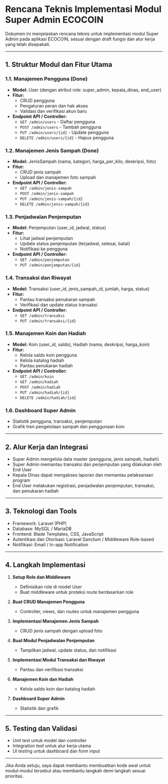 # Rencana Teknis Implementasi Modul Super Admin ECOCOIN

Dokumen ini menjelaskan rencana teknis untuk implementasi modul Super Admin pada aplikasi ECOCOIN, sesuai dengan draft fungsi dan alur kerja yang telah disepakati.

---

## 1. Struktur Modul dan Fitur Utama

### 1.1. Manajemen Pengguna (Done)
- **Model:** User (dengan atribut role: super_admin, kepala_dinas, end_user)
- **Fitur:**
  - CRUD pengguna
  - Pengaturan peran dan hak akses
  - Validasi dan verifikasi akun baru
- **Endpoint API / Controller:**
  - `GET /admin/users` - Daftar pengguna
  - `POST /admin/users` - Tambah pengguna
  - `PUT /admin/users/{id}` - Update pengguna
  - `DELETE /admin/users/{id}` - Hapus pengguna

### 1.2. Manajemen Jenis Sampah (Done)
- **Model:** JenisSampah (nama, kategori, harga_per_kilo, deskripsi, foto)
- **Fitur:**
  - CRUD jenis sampah
  - Upload dan manajemen foto sampah
- **Endpoint API / Controller:**
  - `GET /admin/jenis-sampah`
  - `POST /admin/jenis-sampah`
  - `PUT /admin/jenis-sampah/{id}`
  - `DELETE /admin/jenis-sampah/{id}`

### 1.3. Penjadwalan Penjemputan
- **Model:** Penjemputan (user_id, jadwal, status)
- **Fitur:**
  - Lihat jadwal penjemputan
  - Update status penjemputan (terjadwal, selesai, batal)
  - Notifikasi ke pengguna
- **Endpoint API / Controller:**
  - `GET /admin/penjemputan`
  - `PUT /admin/penjemputan/{id}`

### 1.4. Transaksi dan Riwayat
- **Model:** Transaksi (user_id, jenis_sampah_id, jumlah, harga, status)
- **Fitur:**
  - Pantau transaksi penukaran sampah
  - Verifikasi dan update status transaksi
- **Endpoint API / Controller:**
  - `GET /admin/transaksi`
  - `PUT /admin/transaksi/{id}`

### 1.5. Manajemen Koin dan Hadiah
- **Model:** Koin (user_id, saldo), Hadiah (nama, deskripsi, harga_koin)
- **Fitur:**
  - Kelola saldo koin pengguna
  - Kelola katalog hadiah
  - Pantau penukaran hadiah
- **Endpoint API / Controller:**
  - `GET /admin/koin`
  - `GET /admin/hadiah`
  - `POST /admin/hadiah`
  - `PUT /admin/hadiah/{id}`
  - `DELETE /admin/hadiah/{id}`

### 1.6. Dashboard Super Admin
- Statistik pengguna, transaksi, penjemputan
- Grafik tren pengelolaan sampah dan penggunaan koin

---

## 2. Alur Kerja dan Integrasi

- Super Admin mengelola data master (pengguna, jenis sampah, hadiah)
- Super Admin memantau transaksi dan penjemputan yang dilakukan oleh End User
- Kepala Dinas dapat mengakses laporan dan memantau pelaksanaan program
- End User melakukan registrasi, penjadwalan penjemputan, transaksi, dan penukaran hadiah

---

## 3. Teknologi dan Tools

- Framework: Laravel (PHP)
- Database: MySQL / MariaDB
- Frontend: Blade Templates, CSS, JavaScript
- Autentikasi dan Otorisasi: Laravel Sanctum / Middleware Role-based
- Notifikasi: Email / In-app Notification

---

## 4. Langkah Implementasi

1. **Setup Role dan Middleware**
   - Definisikan role di model User
   - Buat middleware untuk proteksi route berdasarkan role

2. **Buat CRUD Manajemen Pengguna**
   - Controller, views, dan routes untuk manajemen pengguna

3. **Implementasi Manajemen Jenis Sampah**
   - CRUD jenis sampah dengan upload foto

4. **Buat Modul Penjadwalan Penjemputan**
   - Tampilkan jadwal, update status, dan notifikasi

5. **Implementasi Modul Transaksi dan Riwayat**
   - Pantau dan verifikasi transaksi

6. **Manajemen Koin dan Hadiah**
   - Kelola saldo koin dan katalog hadiah

7. **Dashboard Super Admin**
   - Statistik dan grafik

---

## 5. Testing dan Validasi

- Unit test untuk model dan controller
- Integration test untuk alur kerja utama
- UI testing untuk dashboard dan form input

---

Jika Anda setuju, saya dapat membantu membuatkan kode awal untuk modul-modul tersebut atau membantu langkah demi langkah sesuai prioritas.
